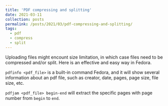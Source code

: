 ```yaml
---
title: 'PDF compressing and splitting'
date: 2021-03-11
collection: posts
permalink: /posts/2021/03/pdf-compressing-and-splitting/
tags:
  - pdf
  - compress
  - split
---
```

<!-- Description for link -->
Uploading files might encount size limitation, in which case
files need to be compressed and/or split. Here is an 
effective and easy way in Fedora.

`pdfinfo <pdf_file>` is a built-in command Fedora, and it
will show several information about an pdf file, such as
creator, date, pages, page size, file size, etc.

`pdfjam <pdf_file> begin-end` will extract the specific
pages with page number from `begin` to `end`.

